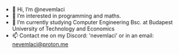 - 👋 Hi, I’m @nevemlaci
- 👀 I’m interested in programming and maths.
- 🌱 I’m currently studying Computer Engineering Bsc. at Budapest University of Technology and Economics
- 📫 Contact me on my Discord: 'nevemlaci' or in an email: nevemlaci@proton.me
<!---
[![Anurag's GitHub stats](https://github-readme-stats-two-navy-28.vercel.app/api?username=nevemlaci)](https://github.com/nevemlaci/github-readme-stats-fork)
--->
<!---
nevemlaci/nevemlaci is a ✨ special ✨ repository because its `README.md` (this file) appears on your GitHub profile.
You can click the Preview link to take a look at your changes.
--->
